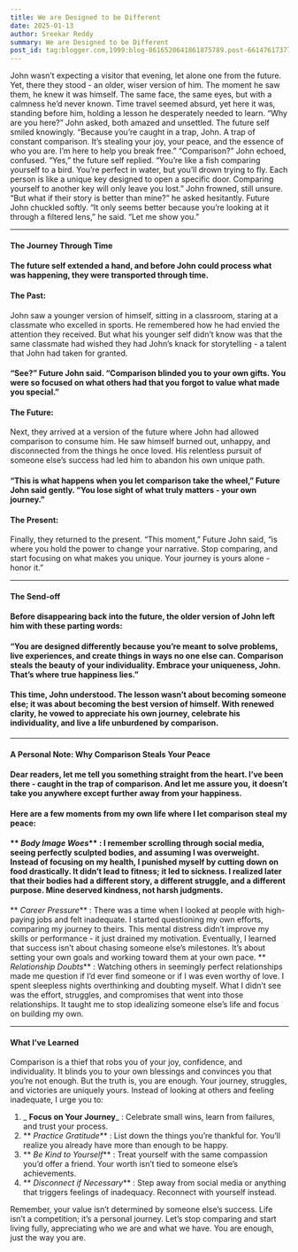 ```yaml
---
title: We are Designed to be Different
date: 2025-01-13
author: Sreekar Reddy
summary: We are Designed to be Different
post_id: tag:blogger.com,1999:blog-8616520641861875789.post-6614761737796105977
---
```


  

John wasn’t expecting a visitor that evening, let alone one from the future. Yet, there they stood - an older, wiser version of him. The moment he saw them, he knew it was himself. The same face, the same eyes, but with a calmness he’d never known. Time travel seemed absurd, yet here it was, standing before him, holding a lesson he desperately needed to learn.
“Why are you here?” John asked, both amazed and unsettled.
The future self smiled knowingly. “Because you’re caught in a trap, John. A trap of constant comparison. It’s stealing your joy, your peace, and the essence of who you are. I’m here to help you break free.”
“Comparison?” John echoed, confused.
“Yes,” the future self replied. “You’re like a fish comparing yourself to a bird. You’re perfect in water, but you’ll drown trying to fly. Each person is like a unique key designed to open a specific door. Comparing yourself to another key will only leave you lost.”
John frowned, still unsure. “But what if their story is better than mine?” he asked hesitantly.
Future John chuckled softly. “It only seems better because you’re looking at it through a filtered lens,” he said. “Let me show you.”
* * *
#### The Journey Through Time
#### The future self extended a hand, and before John could process what was happening, they were transported through time.
####  **The Past:**  
John saw a younger version of himself, sitting in a classroom, staring at a classmate who excelled in sports. He remembered how he had envied the attention they received. But what his younger self didn’t know was that the same classmate had wished they had John’s knack for storytelling - a talent that John had taken for granted.
#### “See?” Future John said. “Comparison blinded you to your own gifts. You were so focused on what others had that you forgot to value what made you special.”
####  **The Future:**  
Next, they arrived at a version of the future where John had allowed comparison to consume him. He saw himself burned out, unhappy, and disconnected from the things he once loved. His relentless pursuit of someone else’s success had led him to abandon his own unique path.
#### “This is what happens when you let comparison take the wheel,” Future John said gently. “You lose sight of what truly matters - your own journey.”
####  **The Present:**  
Finally, they returned to the present. “This moment,” Future John said, “is where you hold the power to change your narrative. Stop comparing, and start focusing on what makes you unique. Your journey is yours alone - honor it.”   

* * *
#### The Send-off
#### Before disappearing back into the future, the older version of John left him with these parting words:
####  “You are designed differently because you’re meant to solve problems, live experiences, and create things in ways no one else can. Comparison steals the beauty of your individuality. Embrace your uniqueness, John. That’s where true happiness lies.”
#### This time, John understood. The lesson wasn’t about becoming someone else; it was about becoming the best version of himself. With renewed clarity, he vowed to appreciate his own journey, celebrate his individuality, and live a life unburdened by comparison.
* * *
#### A Personal Note: Why Comparison Steals Your Peace
#### Dear readers, let me tell you something straight from the heart. I’ve been there - caught in the trap of comparison. And let me assure you, it doesn’t take you anywhere except further away from your happiness. 
#### Here are a few moments from my own life where I let comparison steal my peace:
####  ** _Body Image Woes_** : I remember scrolling through social media, seeing perfectly sculpted bodies, and assuming I was overweight. Instead of focusing on my health, I punished myself by cutting down on food drastically. It didn’t lead to fitness; it led to sickness. I realized later that their bodies had a different story, a different struggle, and a different purpose. Mine deserved kindness, not harsh judgments.
 ** _Career Pressure_** : There was a time when I looked at people with high-paying jobs and felt inadequate. I started questioning my own efforts, comparing my journey to theirs. This mental distress didn’t improve my skills or performance - it just drained my motivation. Eventually, I learned that success isn’t about chasing someone else’s milestones. It’s about setting your own goals and working toward them at your own pace.
 ** _Relationship Doubts_** : Watching others in seemingly perfect relationships made me question if I’d ever find someone or if I was even worthy of love. I spent sleepless nights overthinking and doubting myself. What I didn’t see was the effort, struggles, and compromises that went into those relationships. It taught me to stop idealizing someone else’s life and focus on building my own.  

* * *
#### What I’ve Learned
Comparison is a thief that robs you of your joy, confidence, and individuality. It blinds you to your own blessings and convinces you that you’re not enough. But the truth is, you are enough. Your journey, struggles, and victories are uniquely yours.
Instead of looking at others and feeling inadequate, I urge you to:  

  1.  _ **Focus on Your Journey**_ : Celebrate small wins, learn from failures, and trust your process.
  2.  ** _Practice Gratitude_** : List down the things you’re thankful for. You’ll realize you already have more than enough to be happy.
  3.  ** _Be Kind to Yourself_** : Treat yourself with the same compassion you’d offer a friend. Your worth isn’t tied to someone else’s achievements.
  4.  ** _Disconnect if Necessary_** : Step away from social media or anything that triggers feelings of inadequacy. Reconnect with yourself instead.

Remember, your value isn’t determined by someone else’s success. Life isn’t a competition; it’s a personal journey. Let’s stop comparing and start living fully, appreciating who we are and what we have. You are enough, just the way you are.
